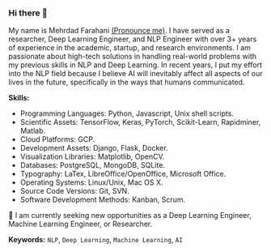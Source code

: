 ### Hi there 👋

My name is Mehrdad Farahani [(Pronounce me)](https://www.nameshouts.com/names/persian/pronounce-mehrdad-farahani). I have served as a researcher, Deep Learning Engineer, and NLP Engineer with over 3+ years of experience in the academic, startup, and research environments. I am passionate about high-tech solutions in handling real-world problems with my previous skills in NLP and Deep Learning. In recent years, I put my effort into the NLP field because I believe AI will inevitably affect all aspects of our lives in the future, specifically in the ways that humans communicated. 


**Skills:**

- Programming Languages: Python, Javascript, Unix shell scripts.
- Scientific Assets: TensorFlow, Keras, PyTorch, Scikit-Learn, Rapidminer, Matlab.
- Cloud Platforms: GCP.
- Development Assets: Django, Flask, Docker.
- Visualization Libraries: Matplotlib, OpenCV.
- Databases: PostgreSQL, MongoDB, SQLite.
- Typography: LaTex, LibreOffice/OpenOffice, Microsoft Office.
- Operating Systems: Linux/Unix, Mac OS X.
- Source Code Versions: Git, SVN.
- Software Development Methods: Kanban, Scrum.

🔎  I am currently seeking new opportunities as a Deep Learning Engineer, Machine Learning Engineer, or Researcher.

**Keywords:** `NLP`, `Deep Learning`, `Machine Learning`, `AI`
